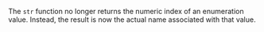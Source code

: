 The `str` function no longer returns the numeric index of an enumeration value.
Instead, the result is now the actual name associated with that value.
